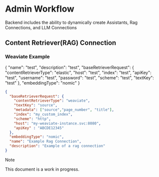 # Admin Workflow

Backend includes the ability to dynamically create Assistants, Rag Connections, and LLM Connections

## Content Retriever(RAG) Connection

### Weaviate Example

{
  "name": "test",
  "description": "test",
  "baseRetrieverRequest": {
    "contentRetrieverType": "elastic",
    "host": "test",
    "index": "test",
    "apiKey": "test",
    "username": "test",
    "password": "test",
    "scheme": "test",
    "textKey": "test"
  },
  "embeddingType": "nomic"
}

```json
{
  "baseRetrieverRequest": {
    "contentRetrieverType": "weaviate",
    "textKey": "source",
    "metadata": ["source","page_number", "title"], 
    "index": "my_custom_index",
    "scheme": "http",
    "host": "my-weaviate-instance.svc:8080",
    "apiKey" : "ABCDE12345"
  },
  "embeddingType": "nomic",
  "name": "Example Rag Connection",
  "description": "Example of a rag connection"
}
```

> [!NOTE]
> This document is a work in progress.
